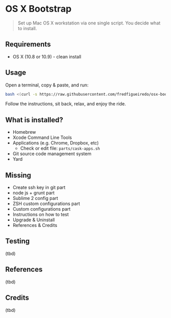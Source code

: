 # OS X Bootstrap

> Set up Mac OS X workstation via one single script. You decide what to install.

## Requirements

* OS X (10.8 or 10.9) - clean install

## Usage

Open a terminal, copy & paste, and run:

```sh
bash <(curl -s https://raw.githubusercontent.com/fredfigueiredo/osx-bootstrap/master/bootstrap.sh)
```

Follow the instructions, sit back, relax, and enjoy the ride.

## What is installed?

* Homebrew
* Xcode Command Line Tools
* Applications (e.g. Chrome, Dropbox, etc)
  * Check or edit file: `parts/cask-apps.sh`
* Git source code management system
* Yard

## Missing

* Create ssh key in git part
* node js + grunt part
* Sublime 2 config part
* ZSH custom configurations part
* Custom configurations part
* Instructions on how to test
* Upgrade & Uninstall
* References & Credits

## Testing

(tbd)

## References

(tbd)

## Credits

(tbd)